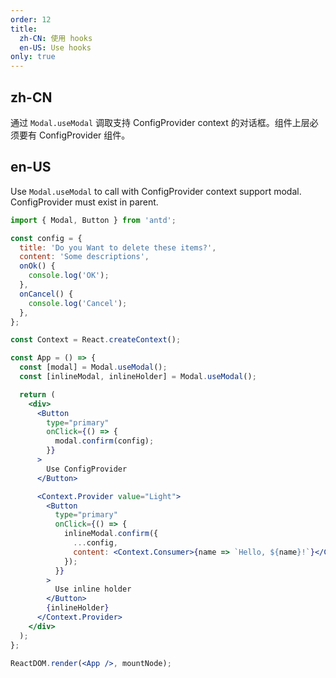 ```yaml
---
order: 12
title:
  zh-CN: 使用 hooks
  en-US: Use hooks
only: true
---
```


## zh-CN

通过 `Modal.useModal` 调取支持 ConfigProvider context 的对话框。组件上层必须要有 ConfigProvider 组件。

## en-US

Use `Modal.useModal` to call with ConfigProvider context support modal. ConfigProvider must exist in parent.

```jsx
import { Modal, Button } from 'antd';

const config = {
  title: 'Do you Want to delete these items?',
  content: 'Some descriptions',
  onOk() {
    console.log('OK');
  },
  onCancel() {
    console.log('Cancel');
  },
};

const Context = React.createContext();

const App = () => {
  const [modal] = Modal.useModal();
  const [inlineModal, inlineHolder] = Modal.useModal();

  return (
    <div>
      <Button
        type="primary"
        onClick={() => {
          modal.confirm(config);
        }}
      >
        Use ConfigProvider
      </Button>

      <Context.Provider value="Light">
        <Button
          type="primary"
          onClick={() => {
            inlineModal.confirm({
              ...config,
              content: <Context.Consumer>{name => `Hello, ${name}!`}</Context.Consumer>,
            });
          }}
        >
          Use inline holder
        </Button>
        {inlineHolder}
      </Context.Provider>
    </div>
  );
};

ReactDOM.render(<App />, mountNode);
```
